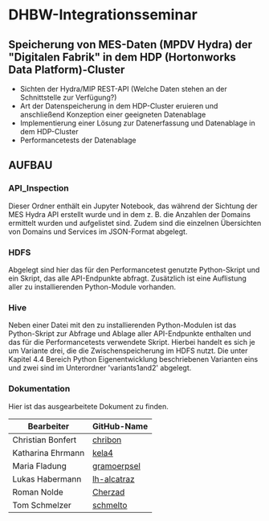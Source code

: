 # DHBW-Integrationsseminar

## Speicherung von MES-Daten (MPDV Hydra) der "Digitalen Fabrik" in dem HDP (Hortonworks Data Platform)-Cluster

* Sichten der Hydra/MIP REST-API (Welche Daten stehen an der Schnittstelle zur Verfügung?)
* Art der Datenspeicherung in dem HDP-Cluster eruieren und anschließend Konzeption einer geeigneten Datenablage
* Implementierung einer Lösung zur Datenerfassung und Datenablage in dem HDP-Cluster
* Performancetests der Datenablage



## AUFBAU
### API_Inspection
Dieser Ordner enthält ein Jupyter Notebook, das während der Sichtung der MES Hydra API erstellt wurde und in dem z. B. die Anzahlen der Domains ermittelt wurden und aufgelistet sind. Zudem sind die einzelnen Übersichten von Domains und Services im JSON-Format abgelegt.
### HDFS
Abgelegt sind hier das für den Performancetest genutzte Python-Skript und ein Skript, das alle API-Endpunkte abfragt. Zusätzlich ist eine Auflistung aller zu installierenden Python-Module vorhanden.
### Hive
Neben einer Datei mit den zu installierenden Python-Modulen ist das Python-Skript zur Abfrage und Ablage aller API-Endpunkte enthalten und das für die Performancetests verwendete Skript. Hierbei handelt es sich je um Variante drei, die die Zwischenspeicherung im HDFS nutzt. Die unter Kapitel 4.4 Bereich Python Eigenentwicklung beschriebenen Varianten eins und zwei sind im Unterordner 'variants1and2' abgelegt.
### Dokumentation
Hier ist das ausgearbeitete Dokument zu finden.



|Bearbeiter|GitHub-Name|
|----------|--------|
|Christian Bonfert|[chribon](https://github.com/chribon)|
|Katharina Ehrmann|[kela4](https://github.com/kela4)|
|Maria Fladung|[gramoerpsel](https://github.com/gramoerpsel)|
|Lukas Habermann|[lh-alcatraz](https://github.com/lh-alcatraz)|
|Roman Nolde| [Cherzad](https://github.com/Cherzad)|
|Tom Schmelzer|[schmelto](https://github.com/schmelto)|



